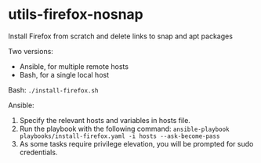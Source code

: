 # utils-firefox-nosnap
Install Firefox from scratch and delete links to snap and apt packages

Two versions:
- Ansible, for multiple remote hosts
- Bash, for a single local host

Bash:
`./install-firefox.sh`

Ansible:
1) Specify the relevant hosts and variables in hosts file.
2) Run the playbook with the following command: `ansible-playbook playbooks/install-firefox.yaml -i hosts --ask-become-pass`
3) As some tasks require privilege elevation, you will be prompted for sudo credentials.
